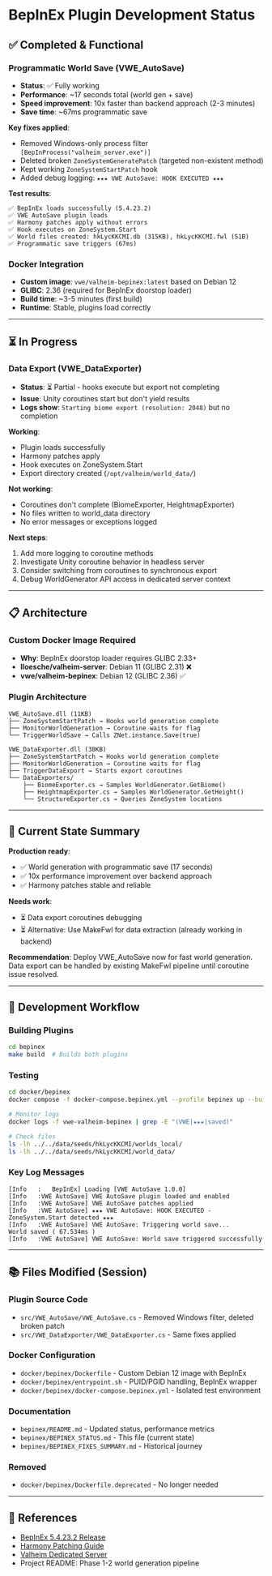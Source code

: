 # BepInEx Plugin Development Status

## ✅ Completed & Functional

### Programmatic World Save (VWE_AutoSave)
- **Status**: ✅ Fully working
- **Performance**: ~17 seconds total (world gen + save)
- **Speed improvement**: 10x faster than backend approach (2-3 minutes)
- **Save time**: ~67ms programmatic save

**Key fixes applied**:
- Removed Windows-only process filter `[BepInProcess("valheim_server.exe")]`
- Deleted broken `ZoneSystemGeneratePatch` (targeted non-existent method)
- Kept working `ZoneSystemStartPatch` hook
- Added debug logging: `★★★ VWE AutoSave: HOOK EXECUTED ★★★`

**Test results**:
```
✅ BepInEx loads successfully (5.4.23.2)
✅ VWE AutoSave plugin loads
✅ Harmony patches apply without errors
✅ Hook executes on ZoneSystem.Start
✅ World files created: hkLycKKCMI.db (315KB), hkLycKKCMI.fwl (51B)
✅ Programmatic save triggers (67ms)
```

### Docker Integration
- **Custom image**: `vwe/valheim-bepinex:latest` based on Debian 12
- **GLIBC**: 2.36 (required for BepInEx doorstop loader)
- **Build time**: ~3-5 minutes (first build)
- **Runtime**: Stable, plugins load correctly

---

## ⏳ In Progress

### Data Export (VWE_DataExporter)
- **Status**: ⏳ Partial - hooks execute but export not completing
- **Issue**: Unity coroutines start but don't yield results
- **Logs show**: `Starting biome export (resolution: 2048)` but no completion

**Working**:
- Plugin loads successfully
- Harmony patches apply
- Hook executes on ZoneSystem.Start
- Export directory created (`/opt/valheim/world_data/`)

**Not working**:
- Coroutines don't complete (BiomeExporter, HeightmapExporter)
- No files written to world_data directory
- No error messages or exceptions logged

**Next steps**:
1. Add more logging to coroutine methods
2. Investigate Unity coroutine behavior in headless server
3. Consider switching from coroutines to synchronous export
4. Debug WorldGenerator API access in dedicated server context

---

## 📋 Architecture

### Custom Docker Image Required
- **Why**: BepInEx doorstop loader requires GLIBC 2.33+
- **lloesche/valheim-server**: Debian 11 (GLIBC 2.31) ❌
- **vwe/valheim-bepinex**: Debian 12 (GLIBC 2.36) ✅

### Plugin Architecture
```
VWE_AutoSave.dll (11KB)
├── ZoneSystemStartPatch → Hooks world generation complete
├── MonitorWorldGeneration → Coroutine waits for flag
└── TriggerWorldSave → Calls ZNet.instance.Save(true)

VWE_DataExporter.dll (30KB)
├── ZoneSystemStartPatch → Hooks world generation complete
├── MonitorWorldGeneration → Coroutine waits for flag
├── TriggerDataExport → Starts export coroutines
└── DataExporters/
    ├── BiomeExporter.cs → Samples WorldGenerator.GetBiome()
    ├── HeightmapExporter.cs → Samples WorldGenerator.GetHeight()
    └── StructureExporter.cs → Queries ZoneSystem locations
```

---

## 🎯 Current State Summary

**Production ready**:
- ✅ World generation with programmatic save (17 seconds)
- ✅ 10x performance improvement over backend approach
- ✅ Harmony patches stable and reliable

**Needs work**:
- ⏳ Data export coroutines debugging
- ⏳ Alternative: Use MakeFwl for data extraction (already working in backend)

**Recommendation**: Deploy VWE_AutoSave now for fast world generation. Data export can be handled by existing MakeFwl pipeline until coroutine issue resolved.

---

## 🔧 Development Workflow

### Building Plugins
```bash
cd bepinex
make build  # Builds both plugins
```

### Testing
```bash
cd docker/bepinex
docker compose -f docker-compose.bepinex.yml --profile bepinex up --build

# Monitor logs
docker logs -f vwe-valheim-bepinex | grep -E "(VWE|★★★|saved)"

# Check files
ls -lh ../../data/seeds/hkLycKKCMI/worlds_local/
ls -lh ../../data/seeds/hkLycKKCMI/world_data/
```

### Key Log Messages
```
[Info   :   BepInEx] Loading [VWE AutoSave 1.0.0]
[Info   :VWE AutoSave] VWE AutoSave plugin loaded and enabled
[Info   :VWE AutoSave] VWE AutoSave patches applied
[Info   :VWE AutoSave] ★★★ VWE AutoSave: HOOK EXECUTED - ZoneSystem.Start detected ★★★
[Info   :VWE AutoSave] VWE AutoSave: Triggering world save...
World saved ( 67.534ms )
[Info   :VWE AutoSave] VWE AutoSave: World save triggered successfully
```

---

## 📚 Files Modified (Session)

### Plugin Source Code
- `src/VWE_AutoSave/VWE_AutoSave.cs` - Removed Windows filter, deleted broken patch
- `src/VWE_DataExporter/VWE_DataExporter.cs` - Same fixes applied

### Docker Configuration
- `docker/bepinex/Dockerfile` - Custom Debian 12 image with BepInEx
- `docker/bepinex/entrypoint.sh` - PUID/PGID handling, BepInEx wrapper
- `docker/bepinex/docker-compose.bepinex.yml` - Isolated test environment

### Documentation
- `bepinex/README.md` - Updated status, performance metrics
- `bepinex/BEPINEX_STATUS.md` - This file (current state)
- `bepinex/BEPINEX_FIXES_SUMMARY.md` - Historical journey

### Removed
- `docker/bepinex/Dockerfile.deprecated` - No longer needed

---

## 🔗 References

- [BepInEx 5.4.23.2 Release](https://github.com/BepInEx/BepInEx/releases/tag/v5.4.23.2)
- [Harmony Patching Guide](https://harmony.pardeike.net/)
- [Valheim Dedicated Server](https://steamdb.info/app/896660/)
- Project README: Phase 1-2 world generation pipeline
